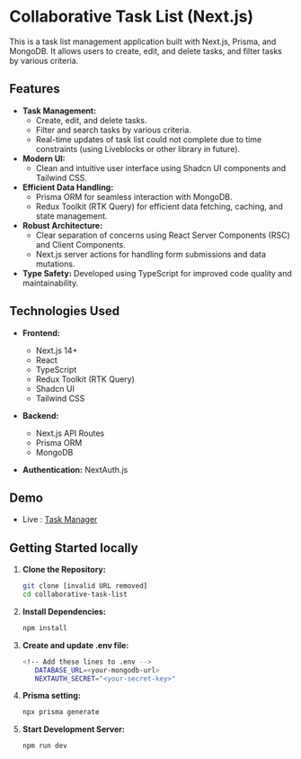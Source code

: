 # Collaborative Task List (Next.js)

This is a task list management application built with Next.js, Prisma, and MongoDB. It allows users to create, edit, and delete tasks, and filter tasks by various criteria.

## Features

- **Task Management:**
  - Create, edit, and delete tasks.
  - Filter and search tasks by various criteria.
  - Real-time updates of task list could not complete due to time constraints (using Liveblocks or other library in future).
- **Modern UI:**
  - Clean and intuitive user interface using Shadcn UI components and Tailwind CSS.
- **Efficient Data Handling:**
  - Prisma ORM for seamless interaction with MongoDB.
  - Redux Toolkit (RTK Query) for efficient data fetching, caching, and state management.
- **Robust Architecture:**
  - Clear separation of concerns using React Server Components (RSC) and Client Components.
  - Next.js server actions for handling form submissions and data mutations.
- **Type Safety:** Developed using TypeScript for improved code quality and maintainability.

## Technologies Used

- **Frontend:**
  - Next.js 14+
  - React
  - TypeScript
  - Redux Toolkit (RTK Query)
  - Shadcn UI
  - Tailwind CSS
- **Backend:**
  - Next.js API Routes
  - Prisma ORM
  - MongoDB 

- **Authentication:** NextAuth.js 

## Demo
- Live : [Task Manager](#)
  
## Getting Started locally

1. **Clone the Repository:**
   ```bash
   git clone [invalid URL removed]
   cd collaborative-task-list
   ```

2. **Install Dependencies:**
   ```bash
   npm install
   ```

4. **Create and update .env file:**
   ```bash
   <!-- Add these lines to .env -->
      DATABASE_URL=<your-mongodb-url>
      NEXTAUTH_SECRET="<your-secret-key>"
   ```

3. **Prisma setting:**
   ```bash
   npx prisma generate
   ```


4. **Start Development Server:**
   ```bash
   npm run dev
   ```

